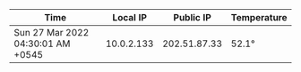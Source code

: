 | Time     | Local IP | Public IP | Temperature |
| ----------- | ----------- | ----------- | ----------- |
| Sun 27 Mar 2022 04:30:01 AM +0545      | 10.0.2.133     | 202.51.87.33  | 52.1° |
